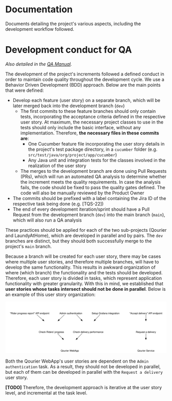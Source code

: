 # Documentation

Documents detailing the project's various aspects, including the development workflow followed.

# Development conduct for QA

*Also detailed in the [QA Manual](qa_manual.pdf).*

The development of the project's increments followed a defined conduct in order to maintain code quality throughout the development cycle. We use a Behavior Driven Development (BDD) approach.
Below are the main points that were defined:
- Develop each feature (user story) on a separate branch, which will be later merged back into the development branch (`dev`)
    - The first commits to these feature branches should only contain tests, incorporating the acceptance criteria defined in the respective user story. At maximum, the necessary project classes to use in the tests should only include the basic interface, without any implementation. Therefore, **the necessary files in these commits are**:
        - One Cucumber feature file incorporating the user story details in the project's test package directory, in a `cucumber` folder (e.g. `src/test/java/org/project/app/cucumber`)
        - Any Java unit and integration tests for the classes involved in the realization of the user story
    - The merges to the development branch are done using Pull Requests (PRs), which will run an automated QA analysis to determine whether the increment meets the quality requirements. In case the analysis fails, the code should be fixed to pass the quality gates defined. The code will also be manually reviewed by the Product Owner
- The commits should be prefixed with a label containing the Jira ID of the respective task being done (e.g. [TQS-22])
- The end of every development iteration/sprint should have a Pull Request from the development branch (`dev`) into the main branch (`main`), which will also run a QA analysis

These practices should be applied for each of the two sub-projects (Qourier and LaundyAtHome), which are developed in parallel and by pairs. The `dev` branches are distinct, but they should both successfully merge to the project's `main` branch.

Because a branch will be created for each user story, there may be cases where multiple user stories, and therefore multiple branches, will have to develop the same functionality. This results in awkward organization of where (which branch) the functionality and the tests should be developed. Therefore, each user story is divided in tasks, which represent application functionality with greater granularity. With this in mind, we established that **user stories whose tasks intersect should not be done in parallel**. Below is an example of this user story organization:

![User Story organization](images/user_story_organization.svg)

Both the Qourier WebApp's user stories are dependent on the `Admin authentication` task. As a result, they should not be developed in parallel, but each of them can be developed in parallel with the `Request a delivery` user story.

**\[TODO\]** Therefore, the development approach is iterative at the user story level, and incremental at the task level.
